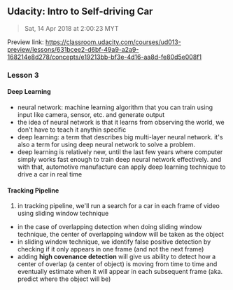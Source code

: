 ## Udacity: Intro to Self-driving Car
> Sat, 14 Apr 2018 at 2:00:23 MYT

Preview link: https://classroom.udacity.com/courses/ud013-preview/lessons/631bcee2-d6bf-49a9-a2a9-168214e8d278/concepts/e19213bb-bf3e-4d16-aa8d-fe80d5e008f1

### Lesson 3

#### Deep Learning

- neural network: machine learning algorithm that you can train using input like camera, sensor, etc. and generate output
- the idea of neural network is that it learns from observing the world, we don't have to teach it anythin specific 
- deep learning: a term that describes big multi-layer neural network. it's also a term for using deep neural network to solve a problem.
- deep learning is relatively new, until the last few years where computer simply works fast enough to train deep neural network effectively. and with that, automotive manufacture can apply deep learning technique to drive a car in real time

#### Tracking Pipeline

1. in tracking pipeline, we'll run a search for a car in each frame of video using sliding window technique
- in the case of overlapping detection when doing sliding window technique, the center of overlapping window will be taken as the object
- in sliding window technique, we identify false positive detection by checking if it only appears in one frame (and not the next frame)
- adding **high covenance detection** will give us ability to detect how a center of overlap (a center of object) is moving from time to time and eventually estimate when it will appear in each subsequent frame (aka. predict where the object will be)
